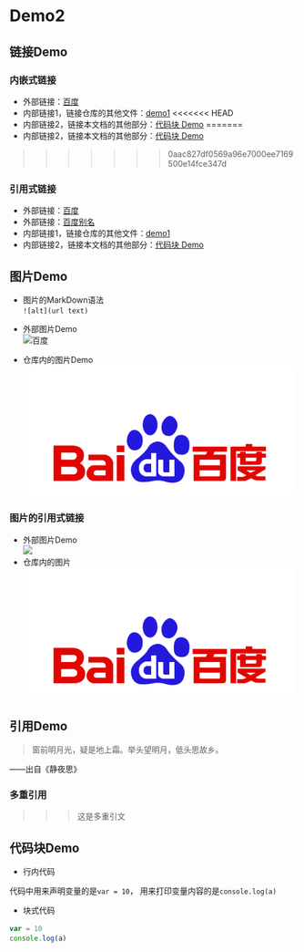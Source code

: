 # Demo2


## 链接Demo

### 内嵌式链接

- 外部链接：[百度](http://www.baidu.com)
- 内部链接1，链接仓库的其他文件：[demo1](Demo1.md)
<<<<<<< HEAD
- 内部链接2，链接本文档的其他部分：[代码块 Demo](Demo2.md#代码块-demo)
=======
- 内部链接2，链接本文档的其他部分：[代码块 Demo](demo2.md#代码块-demo)
>>>>>>> 0aac827df0569a96e7000ee7169500e14fce347d

### 引用式链接

- 外部链接：[百度]
- 外部链接：[百度别名][baidu]
- 内部链接1，链接仓库的其他文件：[demo1]
- 内部链接2，链接本文档的其他部分：[代码块 Demo]


## 图片Demo

- 图片的MarkDown语法  
`![alt](url text)`

- 外部图片Demo	
![百度](https://www.baidu.com/img/bd_logo1.png?where=super "百度网站")

- 仓库内的图片Demo
![](images/bd_logo1.png)

### 图片的引用式链接

- 外部图片Demo	
![][baidu_logo]
- 仓库内的图片
![][baidu_demo]



## 引用Demo

> 窗前明月光，疑是地上霜。举头望明月，低头思故乡。

——出自《静夜思》

### 多重引用
>>> 这是多重引文

## 代码块Demo

- 行内代码

代码中用来声明变量的是`var = 10`， 用来打印变量内容的是`console.log(a)`

- 块式代码

```javascript
var = 10
console.log(a)
```

<!--- 下面是本文档中用到的链接 --->
[百度]:http://www.baidu.com
[baidu]:http://www.baidu.com
[demo1]:Demo1.md
[代码块 Demo]:Demo2.md#代码块-demo

[baidu_logo]:https://www.baidu.com/img/bd_logo1.png?where=super
[baidu_demo]:images/bd_logo1.png
